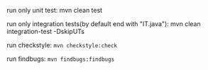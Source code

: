 run only unit test: mvn clean test

run only integration tests(by default end with "IT.java"): mvn clean integration-test -DskipUTs

run checkstyle: `mvn checkstyle:check`

run findbugs: `mvn findbugs:findbugs`